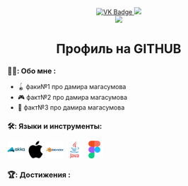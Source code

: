 <div id="badges" align="center">
<a href="https://vk.com/damir_mustang">
<img src ="http://img.shields.io/badge/VK-blue?style=for-the-badge&logo=VK&logoColor=white" alt="VK Badge"/>
</a>

<a href="https://mail.google.com/mail/u/0/#inbox">
<img src = "https://img.shields.io/badge/EMAIL-red?style=for-the-badge&logo=Gmail&logoColor=white"/>
</a>
</div>

<div id="viemprof" align="center" >
<img src="https://komarev.com/ghpvc/?username=Damir095&style=flat-square&color=blue" alt""/>
</div>

<div id="heythere" align="center">
<h1> Профиль на GITHUB </h1>
</div>

### 👨‍💻: Обо мне :

- 🪀 факи№1 про дамира магасумова
- 🎮 факт№2 про дамира магасумова
- 🎨 факт№3 про дамира магасумова

### 🛠️: Языки и инструменты: 
<div>
<img src="https://raw.githubusercontent.com/devicons/devicon/ca28c779441053191ff11710fe24a9e6c23690d6/icons/akka/akka-original-wordmark.svg" width="40" height="40"/>
<img src="https://raw.githubusercontent.com/devicons/devicon/ca28c779441053191ff11710fe24a9e6c23690d6/icons/apple/apple-original.svg" width="40" height="40"/>
<img src="https://raw.githubusercontent.com/devicons/devicon/ca28c779441053191ff11710fe24a9e6c23690d6/icons/blender/blender-original-wordmark.svg" width="40" height="40"/>
<img src="https://raw.githubusercontent.com/devicons/devicon/ca28c779441053191ff11710fe24a9e6c23690d6/icons/java/java-original-wordmark.svg" width="40" height="40"/>
<img src="https://raw.githubusercontent.com/devicons/devicon/ca28c779441053191ff11710fe24a9e6c23690d6/icons/figma/figma-original.svg"  width="40" height="40"/>
</div>

### 🏆: Достижения :

<div>
  <img scr="https://github-profile-trophy.vercel.app/?username=Damir095" alt=""/>
</div>
